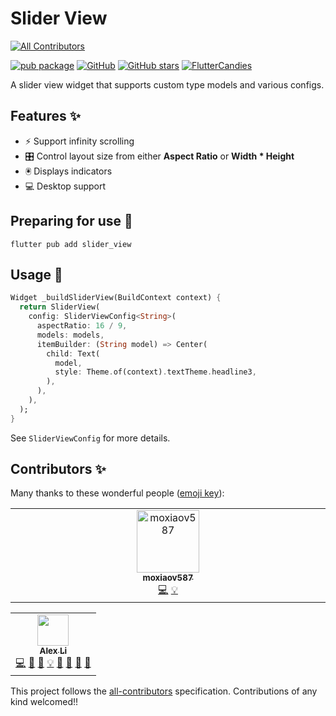 # Slider View
<!-- ALL-CONTRIBUTORS-BADGE:START - Do not remove or modify this section -->
[![All Contributors](https://img.shields.io/badge/all_contributors-1-orange.svg?style=flat-square)](#contributors-)
<!-- ALL-CONTRIBUTORS-BADGE:END -->

[![pub package](https://img.shields.io/pub/v/slider_view?label=stable)][pub package]
[![GitHub](https://img.shields.io/github/license/fluttercandies/flutter_slider_view)][repo]
[![GitHub stars](https://img.shields.io/github/stars/fluttercandies/flutter_slider_view?style=social&label=Stars)][repo]
<a target="_blank" href="https://jq.qq.com/?_wv=1027&k=5bcc0gy"><img border="0" src="https://pub.idqqimg.com/wpa/images/group.png" alt="FlutterCandies" title="FlutterCandies"></a>

A slider view widget that supports custom type models and various configs.

## Features ✨

- ⚡️ Support infinity scrolling
- 🎛 Control layout size from either **Aspect Ratio** or **Width * Height**
- 🖲 Displays indicators
- 💻 Desktop support

## Preparing for use 🍭

```shell
flutter pub add slider_view
```

## Usage 📖

```dart
Widget _buildSliderView(BuildContext context) {
  return SliderView(
    config: SliderViewConfig<String>(
      aspectRatio: 16 / 9,
      models: models,
      itemBuilder: (String model) => Center(
        child: Text(
          model,
          style: Theme.of(context).textTheme.headline3,
        ),
      ),
    ),
  );
}
```

See `SliderViewConfig` for more details.

## Contributors ✨

Many thanks to these wonderful people ([emoji key](https://allcontributors.org/docs/en/emoji-key)):
<!-- ALL-CONTRIBUTORS-LIST:START - Do not remove or modify this section -->
<!-- prettier-ignore-start -->
<!-- markdownlint-disable -->
<table>
  <tbody>
    <tr>
      <td align="center" valign="top" width="14.28%"><a href="https://github.com/moxiaov587"><img src="https://avatars.githubusercontent.com/u/46736634?v=4?s=100" width="100px;" alt="moxiaov587"/><br /><sub><b>moxiaov587</b></sub></a><br /><a href="https://github.com/fluttercandies/flutter_slider_view/commits?author=moxiaov587" title="Code">💻</a> <a href="#example-moxiaov587" title="Examples">💡</a></td>
    </tr>
  </tbody>
</table>

<!-- markdownlint-restore -->
<!-- prettier-ignore-end -->

<!-- ALL-CONTRIBUTORS-LIST:END -->
<!-- ALL-CONTRIBUTORS-LIST:START - Do not remove or modify this section -->
<!-- prettier-ignore-start -->
<!-- markdownlint-disable -->
<table>
  <tr>
    <td align="center"><a href="https://blog.alexv525.com"><img src="https://avatars1.githubusercontent.com/u/15884415?v=4?s=50" width="50px;" alt=""/><br /><sub><b>Alex Li</b></sub></a><br /><a href="https://github.com/fluttercandies/flutter_wechat_assets_picker/commits?author=AlexV525" title="Code">💻</a> <a href="#design-AlexV525" title="Design">🎨</a> <a href="https://github.com/fluttercandies/flutter_wechat_assets_picker/commits?author=AlexV525" title="Documentation">📖</a> <a href="#example-AlexV525" title="Examples">💡</a> <a href="#ideas-AlexV525" title="Ideas, Planning, & Feedback">🤔</a> <a href="#maintenance-AlexV525" title="Maintenance">🚧</a> <a href="#question-AlexV525" title="Answering Questions">💬</a> <a href="https://github.com/fluttercandies/flutter_wechat_assets_picker/pulls?q=is%3Apr+reviewed-by%3AAlexV525" title="Reviewed Pull Requests">👀</a></td>
  </tr>
</table>

<!-- markdownlint-restore -->
<!-- prettier-ignore-end -->

<!-- ALL-CONTRIBUTORS-LIST:END -->
This project follows the
[all-contributors](https://github.com/all-contributors/all-contributors) specification.
Contributions of any kind welcomed!!

[pub package]: https://pub.dev/packages/slider_view
[repo]: https://github.com/fluttercandies/flutter_slider_view
